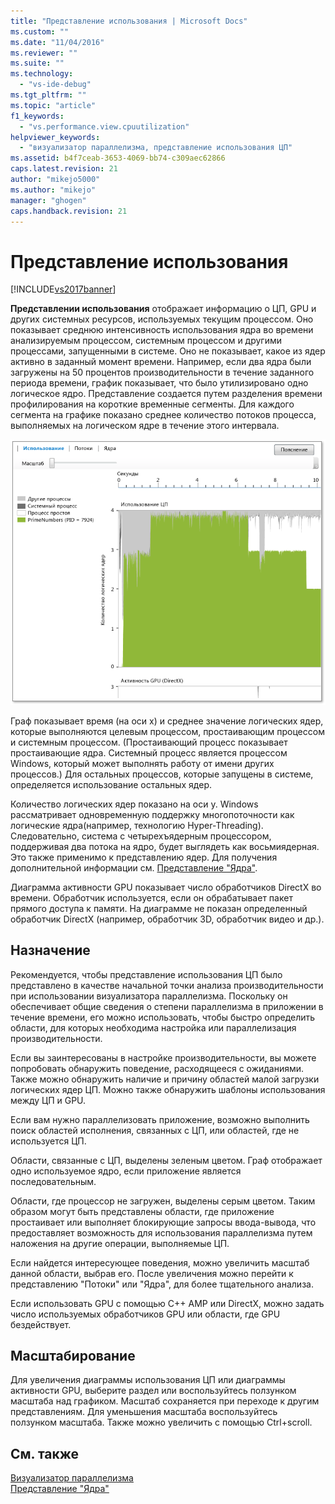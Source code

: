 ```yaml
---
title: "Представление использования | Microsoft Docs"
ms.custom: ""
ms.date: "11/04/2016"
ms.reviewer: ""
ms.suite: ""
ms.technology: 
  - "vs-ide-debug"
ms.tgt_pltfrm: ""
ms.topic: "article"
f1_keywords: 
  - "vs.performance.view.cpuutilization"
helpviewer_keywords: 
  - "визуализатор параллелизма, представление использования ЦП"
ms.assetid: b4f7ceab-3653-4069-bb74-c309aec62866
caps.latest.revision: 21
author: "mikejo5000"
ms.author: "mikejo"
manager: "ghogen"
caps.handback.revision: 21
---
```

# Представление использования
[!INCLUDE[vs2017banner](../code-quality/includes/vs2017banner.md)]

**Представлении использования** отображает информацию о ЦП, GPU и других системных ресурсов, используемых текущим процессом.  Оно показывает среднюю интенсивность использования ядра во времени анализируемым процессом, системным процессом и другими процессами, запущенными в системе.  Оно не показывает, какое из ядер активно в заданный момент времени.  Например, если два ядра были загружены на 50 процентов производительности в течение заданного периода времени, график показывает, что было утилизировано одно логическое ядро.  Представление создается путем разделения времени профилирования на короткие временные сегменты.  Для каждого сегмента на графике показано среднее количество потоков процесса, выполняемых на логическом ядре в течение этого интервала.  
  
 ![Представление использования ЦП](../profiling/media/vsts_ppacpuutil.png "VSTS\_PPAcpuUtil")  
  
 Граф показывает время \(на оси x\) и среднее значение логических ядер, которые выполняются целевым процессом, простаивающим процессом и системным процессом. \(Простаивающий процесс показывает простаивающие ядра.  Системный процесс является процессом Windows, который может выполнять работу от имени других процессов.\) Для остальных процессов, которые запущены в системе, определяется использование остальных ядер.  
  
 Количество логических ядер показано на оси y.  Windows рассматривает одновременную поддержку многопоточности как логические ядра\(например, технологию Hyper\-Threading\).  Следовательно, система с четырехъядерным процессором, поддерживая два потока на ядро, будет выглядеть как восьмиядерная.  Это также применимо к представлению ядер.  Для получения дополнительной информации см. [Представление "Ядра"](../profiling/cores-view.md).  
  
 Диаграмма активности GPU показывает число обработчиков DirectX во времени.  Обработчик используется, если он обрабатывает пакет прямого доступа к памяти.  На диаграмме не показан определенный обработчик DirectX \(например, обработчик 3D, обработчик видео и др.\).  
  
## Назначение  
 Рекомендуется, чтобы представление использования ЦП было представлено в качестве начальной точки анализа производительности при использовании визуализатора параллелизма.  Поскольку он обеспечивает общие сведения о степени параллелизма в приложении в течение времени, его можно использовать, чтобы быстро определить области, для которых необходима настройка или параллелизация производительности.  
  
 Если вы заинтересованы в настройке производительности, вы можете попробовать обнаружить поведение, расходящееся с ожиданиями.  Также можно обнаружить наличие и причину областей малой загрузки логических ядер ЦП.  Можно также обнаружить шаблоны использования между ЦП и GPU.  
  
 Если вам нужно параллелизовать приложение, возможно выполнить поиск областей исполнения, связанных с ЦП, или областей, где не используется ЦП.  
  
 Области, связанные с ЦП, выделены зеленым цветом.  Граф отображает одно используемое ядро, если приложение является последовательным.  
  
 Области, где процессор не загружен, выделены серым цветом.  Таким образом могут быть представлены области, где приложение простаивает или выполняет блокирующие запросы ввода\-вывода, что предоставляет возможность для использования параллелизма путем наложения на другие операции, выполняемые ЦП.  
  
 Если найдется интересующее поведения, можно увеличить масштаб данной области, выбрав его.  После увеличения можно перейти к представлению "Потоки" или "Ядра", для более тщательного анализа.  
  
 Если использовать GPU с помощью C\+\+ AMP или DirectX, можно задать число используемых обработчиков GPU или области, где GPU бездействует.  
  
## Масштабирование  
 Для увеличения диаграммы использования ЦП или диаграммы активности GPU, выберите раздел или воспользуйтесь ползунком масштаба над графиком.  Масштаб сохраняется при переходе к другим представлениям.  Для уменьшения масштаба воспользуйтесь ползунком масштаба.  Также можно увеличить с помощью Ctrl\+scroll.  
  
## См. также  
 [Визуализатор параллелизма](../profiling/concurrency-visualizer.md)   
 [Представление "Ядра"](../profiling/cores-view.md)